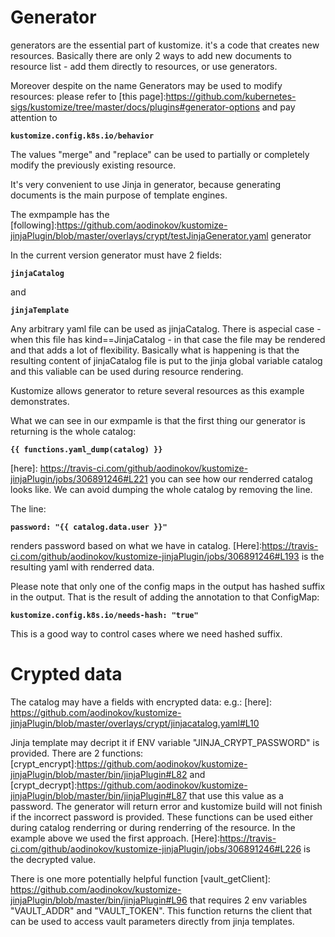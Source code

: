 # Generator

[example]:../overlays/crypt/

generators are the essential part of kustomize. it's a code that creates new resources. Basically there are only 2 ways to add new documents to resource list - add them directly to resources, or use generators.

Moreover despite on the name Generators may be used to modify resources: please refer to [this page]:https://github.com/kubernetes-sigs/kustomize/tree/master/docs/plugins#generator-options and pay attention to 

**`kustomize.config.k8s.io/behavior`**

The values "merge" and "replace" can be used to partially or completely modify the previously existing resource.

It's very convenient to use Jinja in generator, because generating documents is the main purpose of template engines.

The exmpample has the [following]:https://github.com/aodinokov/kustomize-jinjaPlugin/blob/master/overlays/crypt/testJinjaGenerator.yaml generator

In the current version generator must have 2 fields:

**`jinjaCatalog`**

and

**`jinjaTemplate`**

Any arbitrary yaml file can be used as jinjaCatalog. There is aspecial case - when this file has kind==JinjaCatalog - in that case the file may be rendered and that adds a lot of flexibility.
Basically what is happening is that the resulting content of jinjaCatalog file is put to the jinja global variable catalog and this valiable can be used during resource rendering.

Kustomize allows generator to reture several resources as this example demonstrates.

What we can see in our exmpamle is that the first thing our generator is returning is the whole catalog:

**`{{ functions.yaml_dump(catalog) }}`**

[here]: https://travis-ci.com/github/aodinokov/kustomize-jinjaPlugin/jobs/306891246#L221 you can see how our renderred catalog looks like.
We can avoid dumping the whole catalog by removing the line.

The line:

**`password: "{{ catalog.data.user }}"`**

renders password based on what we have in catalog. [Here]:https://travis-ci.com/github/aodinokov/kustomize-jinjaPlugin/jobs/306891246#L193 is the resulting yaml with renderred data.

Please note that only one of the config maps in the output has hashed suffix in the output. That is the result of adding the annotation to that ConfigMap:

**`kustomize.config.k8s.io/needs-hash: "true"`**

This is a good way to control cases where we need hashed suffix.


# Crypted data

The catalog may have a fields with encrypted data: e.g.: [here]: https://github.com/aodinokov/kustomize-jinjaPlugin/blob/master/overlays/crypt/jinjacatalog.yaml#L10

Jinja template may decript it if ENV variable "JINJA_CRYPT_PASSWORD" is provided. There are 2 functions: [crypt_encrypt]:https://github.com/aodinokov/kustomize-jinjaPlugin/blob/master/bin/jinjaPlugin#L82 and [crypt_decrypt]:https://github.com/aodinokov/kustomize-jinjaPlugin/blob/master/bin/jinjaPlugin#L87 that use this value as a password. The generator will return error and kustomize build will not finish if the incorrect password is provided.
These functions can be used either during catalog renderring or during renderring of the resource. In the example above we used the first approach. [Here]:https://travis-ci.com/github/aodinokov/kustomize-jinjaPlugin/jobs/306891246#L226 is the decrypted value.


There is one more potentially helpful function [vault_getClient]: https://github.com/aodinokov/kustomize-jinjaPlugin/blob/master/bin/jinjaPlugin#L96 that requires 2 env variables "VAULT_ADDR" and "VAULT_TOKEN". This function returns the client that can be used to access vault parameters directly from jinja templates.

